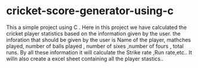 # cricket-score-generator-using-c
This a simple project using C .
Here in this project we have calculated the cricket player statistics based on the information given by the user.
the inforation that should be given by the user is Name of the player, mathches played, number of balls played , number of sixes ,number of fours , total runs.
By all these information it will calculate the Strike rate ,Run rate,etc..
It willn also create a excel sheet containing all the player stastics..
